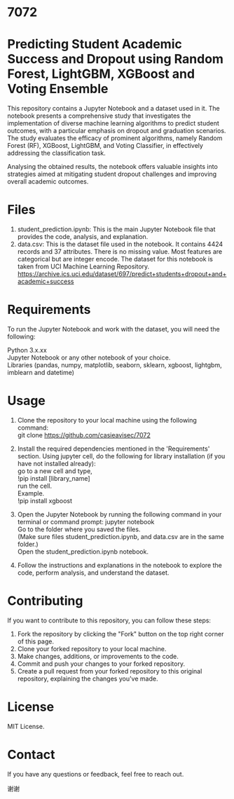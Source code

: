 # 7072

# Predicting Student Academic Success and Dropout using Random Forest, LightGBM, XGBoost and Voting Ensemble

This repository contains a Jupyter Notebook and a dataset used in it. The notebook presents a comprehensive study that investigates the implementation of diverse machine learning algorithms to predict student outcomes, with a particular emphasis on dropout and graduation scenarios. The study evaluates the efficacy of prominent algorithms, namely Random Forest (RF), XGBoost, LightGBM, and Voting Classifier, in effectively addressing the classification task. 

Analysing the obtained results, the notebook offers valuable insights into strategies aimed at mitigating student dropout challenges and improving overall academic outcomes. 

# Files

1. student_prediction.ipynb: This is the main Jupyter Notebook file that provides the code, analysis, and explanation. <br>
2. data.csv: This is the dataset file used in the notebook. It contains 4424 records and 37 attributes. There is no missing value. Most features are categorical but are integer encode. The dataset for this notebook is taken from UCI Machine Learning Repository. https://archive.ics.uci.edu/dataset/697/predict+students+dropout+and+academic+success

# Requirements

To run the Jupyter Notebook and work with the dataset, you will need the following:

Python 3.x.xx <br>
Jupyter Notebook or any other notebook of your choice.<br>
Libraries (pandas, numpy, matplotlib, seaborn, sklearn, xgboost, lightgbm, imblearn and datetime)

# Usage

1. Clone the repository to your local machine using the following command:<br>
git clone https://github.com/casieavisec/7072

2. Install the required dependencies mentioned in the 'Requirements' section.
Using jupyter cell, do the following for library installation (if you have not installed already):<br>
go to a new cell and type,<br>
!pip install [library_name]<br>
run the cell.<br>
Example.<br>
!pip install xgboost

3. Open the Jupyter Notebook by running the following command in your terminal or command prompt:
jupyter notebook <br>
Go to the folder where you saved the files. <br>
(Make sure files student_prediction.ipynb, and data.csv are in the same folder.) <br>
Open the student_prediction.ipynb notebook.

4. Follow the instructions and explanations in the notebook to explore the code, perform analysis, and understand the dataset.

# Contributing

If you want to contribute to this repository, you can follow these steps:

1. Fork the repository by clicking the "Fork" button on the top right corner of this page.
2. Clone your forked repository to your local machine.
3. Make changes, additions, or improvements to the code.
4. Commit and push your changes to your forked repository.
5. Create a pull request from your forked repository to this original repository, explaining the changes you've made.

# License
MIT License.

# Contact
If you have any questions or feedback, feel free to reach out.

谢谢
